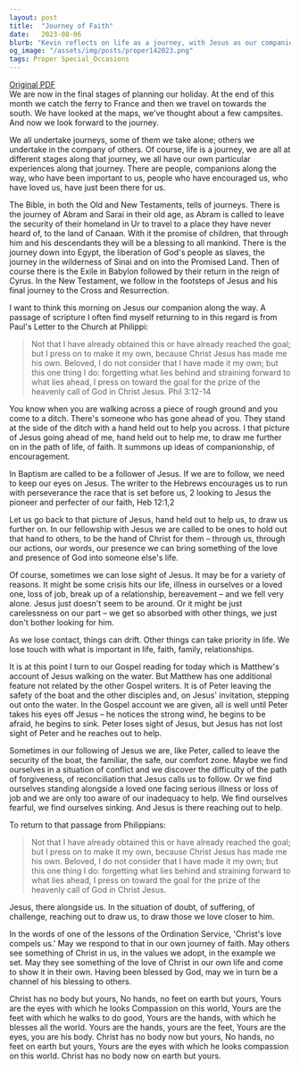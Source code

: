```yaml
---
layout: post
title:  "Journey of Faith"
date:   2023-08-06
blurb: "Kevin reflects on life as a journey, with Jesus as our companion who encourages and guides us. He draws from the Bible's narratives of physical and spiritual journeys, emphasizing the importance of keeping our focus on Jesus. The sermon also touches on the challenges we face when we lose sight of Jesus and the call to be Christ's presence in the world for others."
og_image: "/assets/img/posts/proper142023.png"
tags: Proper Special_Occasions
---
```

[Original PDF](/assets/pdf/proper142023.pdf)    
We are now in the final stages of planning our holiday. At the end of this month we catch the ferry to France and then we travel on towards the south. We have looked at the maps, we've thought about a few campsites. And now we look forward to the journey.

We all undertake journeys, some of them we take alone; others we undertake in the company of others. Of course, life is a journey, we are all at different stages along that journey, we all have our own particular experiences along that journey. There are people, companions along the way, who have been important to us, people who have encouraged us, who have loved us, have just been there for us.

The Bible, in both the Old and New Testaments, tells of journeys. There is the journey of Abram and Sarai in their old age, as Abram is called to leave the security of their homeland in Ur to travel to a place they have never heard of, to the land of Canaan. With it the promise of children, that through him and his descendants they will be a blessing to all mankind. There is the journey down into Egypt, the liberation of God's people as slaves, the journey in the wilderness of Sinai and on into the Promised Land. Then of course there is the Exile in Babylon followed by their return in the reign of Cyrus. In the New Testament, we follow in the footsteps of Jesus and his final journey to the Cross and Resurrection.

I want to think this morning on Jesus our companion along the way. A passage of scripture I often find myself returning to in this regard is from Paul's Letter to the Church at Philippi:

> Not that I have already obtained this or have already reached the goal; but I press on to make it my own, because Christ Jesus has made me his own. Beloved, I do not consider that I have made it my own; but this one thing I do: forgetting what lies behind and straining forward to what lies ahead, I press on toward the goal for the prize of the heavenly call of God in Christ Jesus. Phil 3:12-14

You know when you are walking across a piece of rough ground and you come to a ditch. There's someone who has gone ahead of you. They stand at the side of the ditch with a hand held out to help you across. I that picture of Jesus going ahead of me, hand held out to help me, to draw me further on in the path of life, of faith. It summons up ideas of companionship, of encouragement.

In Baptism are called to be a follower of Jesus. If we are to follow, we need to keep our eyes on Jesus. The writer to the Hebrews encourages us to run with perseverance the race that is set before us, 2 looking to Jesus the pioneer and perfecter of our faith, Heb 12:1,2

Let us go back to that picture of Jesus, hand held out to help us, to draw us further on. In our fellowship with Jesus we are called to be ones to hold out that hand to others, to be the hand of Christ for them – through us, through our actions, our words, our presence we can bring something of the love and presence of God into someone else's life.

Of course, sometimes we can lose sight of Jesus. It may be for a variety of reasons. It might be some crisis hits our life, illness in ourselves or a loved one, loss of job, break up of a relationship, bereavement – and we fell very alone. Jesus just doesn't seem to be around. Or it might be just carelessness on our part – we get so absorbed with other things, we just don't bother looking for him.

As we lose contact, things can drift. Other things can take priority in life. We lose touch with what is important in life, faith, family, relationships.

It is at this point I turn to our Gospel reading for today which is Matthew's account of Jesus walking on the water. But Matthew has one additional feature not related by the other Gospel writers. It is of Peter leaving the safety of the boat and the other disciples and, on Jesus' invitation, stepping out onto the water. In the Gospel account we are given, all is well until Peter takes his eyes off Jesus – he notices the strong wind, he begins to be afraid, he begins to sink. Peter loses sight of Jesus, but Jesus has not lost sight of Peter and he reaches out to help.

Sometimes in our following of Jesus we are, like Peter, called to leave the security of the boat, the familiar, the safe, our comfort zone. Maybe we find ourselves in a situation of conflict and we discover the difficulty of the path of forgiveness, of reconciliation that Jesus calls us to follow. Or we find ourselves standing alongside a loved one facing serious illness or loss of job and we are only too aware of our inadequacy to help. We find ourselves fearful, we find ourselves sinking. And Jesus is there reaching out to help.

To return to that passage from Philippians:

> Not that I have already obtained this or have already reached the goal; but I press on to make it my own, because Christ Jesus has made me his own. Beloved, I do not consider that I have made it my own; but this one thing I do: forgetting what lies behind and straining forward to what lies ahead, I press on toward the goal for the prize of the heavenly call of God in Christ Jesus.

Jesus, there alongside us. In the situation of doubt, of suffering, of challenge, reaching out to draw us, to draw those we love closer to him.

In the words of one of the lessons of the Ordination Service, 'Christ's love compels us.' May we respond to that in our own journey of faith. May others see something of Christ in us, in the values we adopt, in the example we set. May they see something of the love of Christ in our own life and come to show it in their own. Having been blessed by God, may we in turn be a channel of his blessing to others.

Christ has no body but yours,
No hands, no feet on earth but yours,
Yours are the eyes with which he looks Compassion on this world,
Yours are the feet with which he walks to do good,
Yours are the hands, with which he blesses all the world.
Yours are the hands, yours are the feet,
Yours are the eyes, you are his body.
Christ has no body now but yours,
No hands, no feet on earth but yours,
Yours are the eyes with which he looks compassion on this world.
Christ has no body now on earth but yours.
